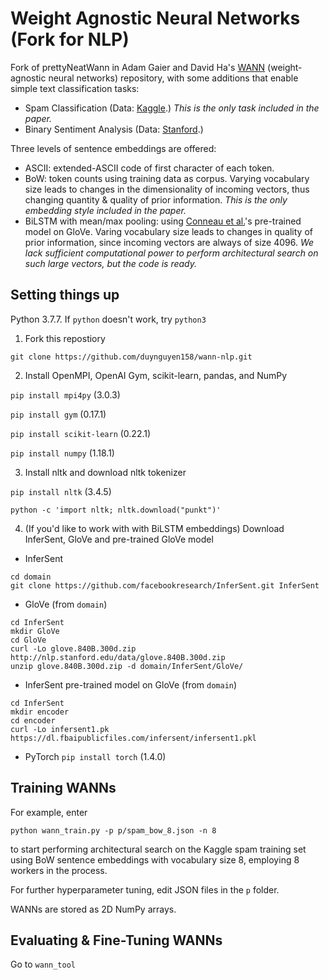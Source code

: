 # Weight Agnostic Neural Networks (Fork for NLP)
Fork of prettyNeatWann in Adam Gaier and David Ha's [WANN](https://github.com/google/brain-tokyo-workshop/tree/master/WANNRelease) (weight-agnostic neural networks) repository, with some additions that enable simple text classification tasks:

- Spam Classification (Data: [Kaggle](https://www.kaggle.com/uciml/sms-spam-collection-dataset/data#).) *This is the only task included in the paper.*
- Binary Sentiment Analysis (Data: [Stanford](https://ai.stanford.edu/~amaas/data/sentiment/).)

Three levels of sentence embeddings are offered:

- ASCII: extended-ASCII code of first character of each token.
- BoW: token counts using training data as corpus. Varying vocabulary size leads to changes in the dimensionality of incoming vectors, thus changing quantity & quality of prior information. *This is the only embedding style included in the paper.*
- BiLSTM with mean/max pooling: using [Conneau et al.](https://arxiv.org/abs/1705.02364)'s pre-trained model on GloVe. Varing vocabulary size leads to changes in quality of prior information, since incoming vectors are always of size 4096. *We lack sufficient computational power to perform architectural search on such large vectors, but the code is ready.*


## Setting things up
Python 3.7.7. If `python` doesn't work, try `python3`
1. Fork this repostiory

`git clone https://github.com/duynguyen158/wann-nlp.git`

2. Install OpenMPI, OpenAI Gym, scikit-learn, pandas, and NumPy

`pip install mpi4py` (3.0.3)

`pip install gym` (0.17.1)

`pip install scikit-learn` (0.22.1) 

`pip install numpy` (1.18.1)

3. Install nltk and download nltk tokenizer

`pip install nltk` (3.4.5)

`python -c 'import nltk; nltk.download("punkt")'`

4. (If you'd like to work with with BiLSTM embeddings) Download InferSent, GloVe and pre-trained GloVe model
* InferSent
```
cd domain
git clone https://github.com/facebookresearch/InferSent.git InferSent
```

* GloVe (from `domain`)
```
cd InferSent
mkdir GloVe
cd GloVe
curl -Lo glove.840B.300d.zip http://nlp.stanford.edu/data/glove.840B.300d.zip
unzip glove.840B.300d.zip -d domain/InferSent/GloVe/
```
* InferSent pre-trained model on GloVe (from `domain`)
```
cd InferSent
mkdir encoder
cd encoder
curl -Lo infersent1.pk https://dl.fbaipublicfiles.com/infersent/infersent1.pkl
```
* PyTorch
`pip install torch` (1.4.0)


## Training WANNs
For example, enter
```
python wann_train.py -p p/spam_bow_8.json -n 8
```
to start performing architectural search on the Kaggle spam training set using BoW sentence embeddings with vocabulary size 8, employing 8 workers in the process. 

For further hyperparameter tuning, edit JSON files in the `p` folder.

WANNs are stored as 2D NumPy arrays. 


## Evaluating & Fine-Tuning WANNs
Go to `wann_tool`